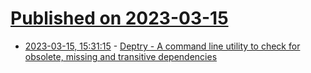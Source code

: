 # [Published on 2023-03-15](index.md)

* [2023-03-15, 15:31:15](https://lobste.rs/s/3jtndk/deptry_command_line_utility_check_for) - [Deptry -  A command line utility to check for obsolete, missing and transitive dependencies](https://github.com/fpgmaas/deptry)
